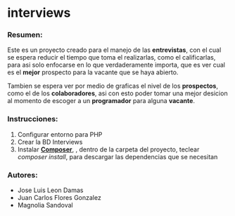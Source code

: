 interviews
==========


### Resumen:
Este es un proyecto creado para el manejo de las **entrevistas**, con el cual se espera reducir el tiempo que toma el realizarlas, como el calificarlas, para asi solo enfocarse en lo que verdaderamente importa, que es ver cual es el **mejor** prospecto para la vacante que se haya abierto.

Tambien se espera ver por medio de graficas el nivel de los **prospectos**, como el de los **colaboradores**, asi con esto poder tomar una mejor desicion al momento de escoger a un **programador** para alguna **vacante**.

### Instrucciones:
1. Configurar entorno para PHP 
2. Crear la BD Interviews
3. Instalar [**Composer**](https://getcomposer.org/download/ "Composer"), , dentro de la carpeta del proyecto, teclear *composer install*, para descargar las dependencias que se necesitan

### Autores:
* Jose Luis Leon Damas
* Juan Carlos Flores Gonzalez
* Magnolia Sandoval
